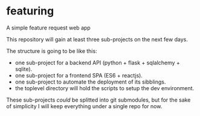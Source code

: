 # featuring
A simple feature request web app

This repository will gain at least three sub-projects on the next few days.

The structure is going to be like this:

- one sub-project for a backend API (python + flask + sqlalchemy + sqlite).
- one sub-project for a frontend SPA (ES6 + reactjs).
- one sub-project to automate the deployment of its sibblings.
- the toplevel directory will hold the scripts to setup the dev environment.

These sub-projects *could* be splitted into git submodules, but for the sake of simplicity I will keep everything under a single repo for now.
